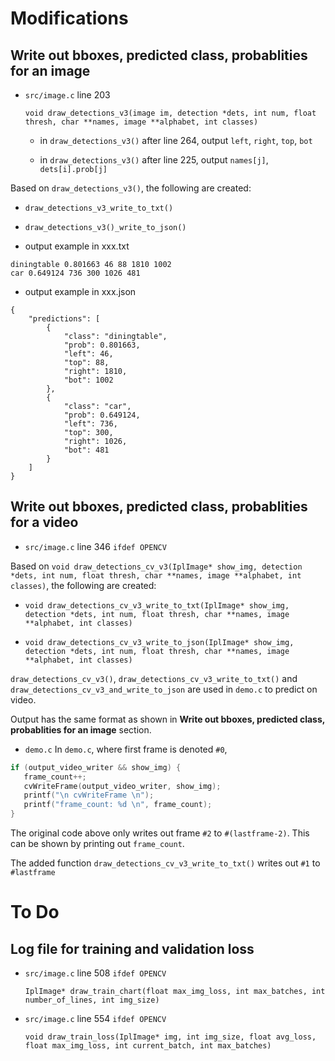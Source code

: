 # Modifications
## Write out bboxes, predicted class, probablities for an image
 
- `src/image.c` line 203 

  `void draw_detections_v3(image im, detection *dets, int num, float thresh, char **names, image **alphabet, int classes)`
  
  - in `draw_detections_v3()` after line 264, output `left`, `right`, `top`, `bot`
  
  - in `draw_detections_v3()` after line 225, output `names[j]`, `dets[i].prob[j]`
  
Based on `draw_detections_v3()`, the following are created:
- `draw_detections_v3_write_to_txt()`
- `draw_detections_v3()_write_to_json()`
  
- output example in xxx.txt
```
diningtable 0.801663 46 88 1810 1002
car 0.649124 736 300 1026 481
```

- output example in xxx.json
```
{
    "predictions": [
        {
            "class": "diningtable",
            "prob": 0.801663,
            "left": 46,
            "top": 88,
            "right": 1810,
            "bot": 1002
        },
        {
            "class": "car",
            "prob": 0.649124,
            "left": 736,
            "top": 300,
            "right": 1026,
            "bot": 481
        }
    ]
}
```
 
## Write out bboxes, predicted class, probablities for a video
- `src/image.c` line 346 `ifdef OPENCV`

Based on `void draw_detections_cv_v3(IplImage* show_img, detection *dets, int num, float thresh, char **names, image **alphabet, int classes)`, the following are created:

- `void draw_detections_cv_v3_write_to_txt(IplImage* show_img, detection *dets, int num, float thresh, char **names, image **alphabet, int classes)`

- `void draw_detections_cv_v3_write_to_json(IplImage* show_img, detection *dets, int num, float thresh, char **names, image **alphabet, int classes)`

`draw_detections_cv_v3()`, `draw_detections_cv_v3_write_to_txt()` and `draw_detections_cv_v3_and_write_to_json` are used in `demo.c` to predict on video.

Output has the same format as shown in **Write out bboxes, predicted class, probablities for an image** section.

- `demo.c`
In `demo.c`, where first frame is denoted `#0`,

``` c
if (output_video_writer && show_img) {
   frame_count++;
   cvWriteFrame(output_video_writer, show_img);
   printf("\n cvWriteFrame \n");
   printf("frame_count: %d \n", frame_count);
}
```
The original code above only writes out frame `#2` to `#(lastframe-2)`. This can be shown by printing out `frame_count`.

The added function `draw_detections_cv_v3_write_to_txt()` writes out `#1` to `#lastframe`


# To Do
## Log file for training and validation loss

- `src/image.c` line 508 `ifdef OPENCV`

  `IplImage* draw_train_chart(float max_img_loss, int max_batches, int number_of_lines, int img_size)`

- `src/image.c` line 554 `ifdef OPENCV`

  `void draw_train_loss(IplImage* img, int img_size, float avg_loss, float max_img_loss, int current_batch, int max_batches)`
